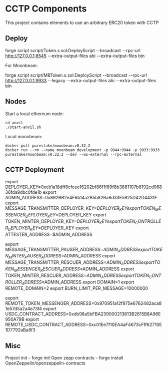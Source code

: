 # CCTP Components

This project contains elements to use an arbitrary ERC20 token with CCTP

## Deploy

forge script script/Token.s.sol:DeployScript --broadcast --rpc-url http://127.0.0.1:8545 --extra-output-files abi --extra-output-files bin

For Moonbeam:

forge script script/MBToken.s.sol:DeployScript --broadcast --rpc-url http://127.0.0.1:9933 --legacy --extra-output-files abi --extra-output-files bin

## Nodes

Start a local ethereum node:

```
cd anvil
./start-anvil.sh
```

Local moonbeam:

```
docker pull purestake/moonbeam:v0.32.2
docker run --rm --name moonbeam_development -p 9944:9944 -p 9933:9933 purestake/moonbeam:v0.32.2 --dev --ws-external --rpc-external 
```

## CCTP Deployment




export DEPLOYER_KEY=0xcb1a18dff8cfcee16202bf86f1f89f8b3881107b8192cd06836fda9dbc0fde1b
export ADMIN_ADDRESS=0x892BB2e4F6b14a2B5b82Ba8d33E5925D42D4431F
export MESSAGE_TRANSMITTER_DEPLOYER_KEY=$DEPLOYER_KEY
export TOKEN_MESSENGER_DEPLOYER_KEY=$DEPLOYER_KEY
export TOKEN_MINTER_DEPLOYER_KEY=$DEPLOYER_KEY
export TOKEN_CONTROLLER_DEPLOYER_KEY=$DEPLOYER_KEY
export ATTESTER_ADDRESS=$ADMIN_ADDRESS

export MESSAGE_TRANSMITTER_PAUSER_ADDRESS=$ADMIN_ADDRESS
export TOKEN_MINTER_PAUSER_ADDRESS=$ADMIN_ADDRESS
export MESSAGE_TRANSMITTER_RESCUER_ADDRESS=$ADMIN_ADDRESS
export TOKEN_MESSENGER_RESCUER_ADDRESS=$ADMIN_ADDRESS
export TOKEN_MINTER_RESCUER_ADDRESS=$ADMIN_ADDRESS
export TOKEN_CONTROLLER_ADDRESS=$ADMIN_ADDRESS
export DOMAIN=1
export REMOTE_DOMAIN=2
export BURN_LIMIT_PER_MESSAGE=10000000

export REMOTE_TOKEN_MESSENGER_ADDRESS=0x970951a12f975e6762482aca81e57d5a2a4e73f4
export USDC_CONTRACT_ADDRESS=0xdb98a5bFBA239000213813B2615B8A96E950A79B
export REMOTE_USDC_CONTRACT_ADDRESS=0xc01Ee7f10EA4aF4673cFff62710E1D7792aBa8f3




## Misc

Project init - forge init
Open zepp contracts - forge install OpenZeppelin/openzeppelin-contracts